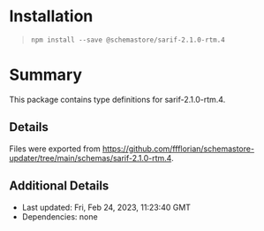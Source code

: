 # Installation
> `npm install --save @schemastore/sarif-2.1.0-rtm.4`

# Summary
This package contains type definitions for sarif-2.1.0-rtm.4.

## Details
Files were exported from https://github.com/ffflorian/schemastore-updater/tree/main/schemas/sarif-2.1.0-rtm.4.

## Additional Details
* Last updated: Fri, Feb 24, 2023, 11:23:40 GMT
* Dependencies: none
